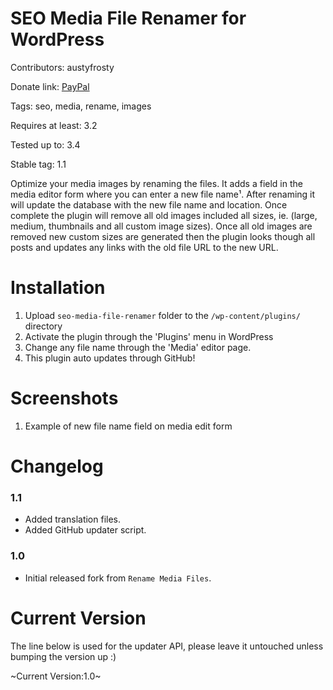 SEO Media File Renamer for WordPress
======================
Contributors: austyfrosty

Donate link: [PayPal](https://www.paypal.com/cgi-bin/webscr?cmd=_s-xclick&hosted_button_id=7431290)

Tags: seo, media, rename, images

Requires at least: 3.2

Tested up to: 3.4

Stable tag: 1.1

Optimize your media images by renaming the files. It adds a field in the media editor form where you can enter a new file name&sup1;. After renaming it will update the database with the new file name and location. Once complete the plugin will remove all old images included all sizes, ie. (large, medium, thumbnails and all custom image sizes). Once all old images are removed new custom sizes are generated then the plugin looks though all posts and updates any links with the old file URL to the new URL. 

Installation
============

1. Upload `seo-media-file-renamer` folder to the `/wp-content/plugins/` directory
2. Activate the plugin through the 'Plugins' menu in WordPress
3. Change any file name through the 'Media' editor page.
4. This plugin auto updates through GitHub!

Screenshots
===========

1. Example of new file name field on media edit form

Changelog
=========

### 1.1
* Added translation files.
* Added GitHub updater script.

### 1.0
* Initial released fork from `Rename Media Files`.

Current Version
===============

The line below is used for the updater API, please leave it untouched unless bumping the version up :)

~Current Version:1.0~
